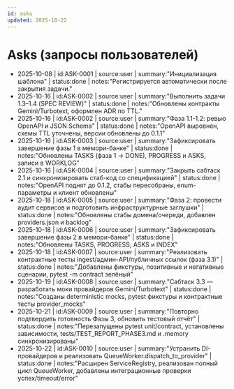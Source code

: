 ```yaml
---
id: asks
updated: 2025-10-22
---
```


# Asks (запросы пользователей)

- 2025-10-08 | id:ASK-0001 | source:user | summary:"Инициализация шаблона" | status:done | notes:"Регистрируется автоматически после закрытия задачи."
- 2025-10-16 | id:ASK-0002 | source:user | summary:"Выполнить задачи 1.3–1.4 (SPEC REVIEW)" | status:done | notes:"Обновлены контракты Gemini/Turbotext, оформлен ADR по TTL."
- 2025-10-16 | id:ASK-0002 | source:user | summary:"Фаза 1.1-1.2: ревью OpenAPI и JSON Schema" | status:done | notes:"OpenAPI выровнен, схемы TTL уточнены, версии обновлены до 0.1.1"
- 2025-10-16 | id:ASK-0003 | source:user | summary:"Зафиксировать завершение фазы 1 в мемори-банке" | status:done | notes:"Обновлены TASKS (фаза 1 → DONE), PROGRESS и ASKS, записи в WORKLOG"
- 2025-10-16 | id:ASK-0004 | source:user | summary:"Закрыть сабтаск 2.1 и синхронизировать стаб-код со спецификацией" | status:done | notes:"OpenAPI поднят до 0.1.2, стабы пересобраны, enum-параметры и клиент обновлены"
- 2025-10-18 | id:ASK-0005 | source:user | summary:"Фаза 2: провести аудит сервисов и подготовить инфраструктурные заглушки" | status:done | notes:"Обновлены стабы домена/очереди, добавлен providers.json и backlog"
- 2025-10-18 | id:ASK-0006 | source:user | summary:"Зафиксировать завершение фазы 2 в мемори-банке" | status:done | notes:"Обновлены TASKS, PROGRESS, ASKS и INDEX"
- 2025-10-18 | id:ASK-0007 | source:user | summary:"Реализовать контрактные тесты ingest/админ-API/публичных ссылок (фаза 3.1)" | status:done | notes:"Добавлены фикстуры, позитивные и негативные сценарии, pytest -m contract зелёный"
- 2025-10-19 | id:ASK-0008 | source:user | summary:"Сабтаск 3.3 — разработать моки провайдеров Gemini/Turbotext" | status:done | notes:"Созданы deterministic mocks, pytest фикстуры и контрактные тесты provider_mocks"
- 2025-10-21 | id:ASK-0009 | source:user | summary:"Повторно подтвердить готовность Фазы 3, обновить тестовый отчёт" | status:done | notes:"Перезапущены pytest unit/contract, установлены зависимости, tests/TEST_REPORT_PHASE3.md и .memory синхронизированы"
- 2025-10-22 | id:ASK-0010 | source:user | summary:"Устранить DI-провайдеров и реализовать QueueWorker.dispatch_to_provider" | status:done | notes:"Расширен ServiceRegistry, реализован полный цикл QueueWorker, добавлены интеграционные проверки успех/timeout/error"
